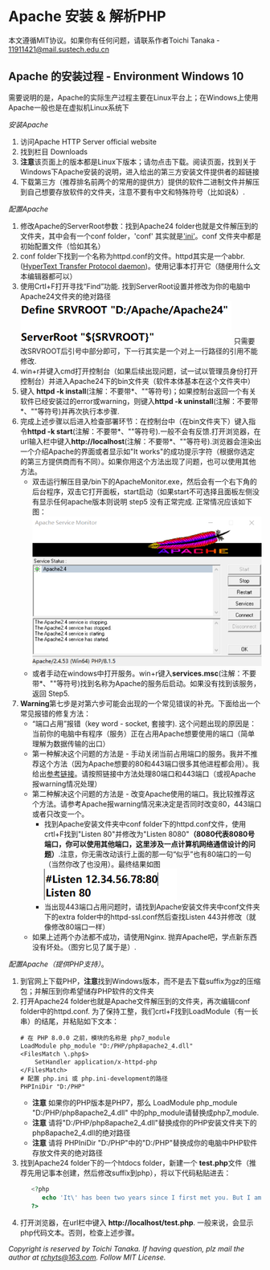# Apache 安装 & 解析PHP
本文遵循MIT协议。如果你有任何问题，请联系作者Toichi Tanaka - 11911421@mail.sustech.edu.cn

## Apache 的安装过程 - Environment Windows 10
需要说明的是，Apache的实际生产过程主要在Linux平台上；在Windows上使用Apache一般也是在虚拟机Linux系统下

*安装Apache*
1. 访问Apache HTTP Server official website
2. 找到栏目 Downloads
3. **注意**该页面上的版本都是Linux下版本；请勿点击下载。阅读页面，找到关于Windows下Apache安装的说明，进入给出的第三方安装文件提供者的超链接
4. 下载第三方（推荐排名前两个的常用的提供方）提供的软件二进制文件并解压到自己想要存放软件的文件夹，注意不要有中文和特殊符号（比如说&）.

*配置Apache*
1. 修改Apache的ServerRoot参数：找到Apache24 folder也就是文件解压到的文件夹，其中会有一个conf folder，'conf' 其实就是['ini'](https://zh.wikipedia.org/wiki/INI%E6%96%87%E4%BB%B6)。conf 文件夹中都是初始配置文件（恰如其名）
2. conf folder下找到一个名称为httpd.conf的文件。httpd其实是一个abbr.([HyperText Transfer Protocol daemon](https://en.wikipedia.org/wiki/Httpd))。使用记事本打开它（随便用什么文本编辑器都可以）
3. 使用Crtl+F打开寻找“Find”功能. 找到ServerRoot设置并修改为你的电脑中Apache24文件夹的绝对路径![](source/img/ServerRoot路径修改.png)
   只需要改SRVROOT后引号中部分即可，下一行其实是一个对上一行路径的引用不能修改.
4. win+r并键入cmd打开控制台（如果后续出现问题，试一试以管理员身份打开控制台）并进入Apache24下的bin文件夹（软件本体基本在这个文件夹中）
5. 键入 **httpd -k install**(注解：不要带*、""等符号)；如果控制台返回一个有关软件已经安装过的error或warning，则键入**httpd -k uninstall**(注解：不要带*、""等符号)并再次执行本步骤.
6. 完成上述步骤以后进入检查部署环节：在控制台中（在bin文件夹下）键入指令**httpd -k start**(注解：不要带*、""等符号).一般不会有反馈.打开浏览器，在url输入栏中键入**http://localhost**(注解：不要带*、""等符号).浏览器会渲染出一个介绍Apache的界面或者显示如"It works"的成功提示字符（根据你选定的第三方提供商而有不同）。如果你用这个方法出现了问题，也可以使用其他方法。
   + 双击运行解压目录/bin下的ApacheMonitor.exe，然后会有一个右下角的后台程序，双击它打开面板，start启动（如果start不可选择且面板左侧没有显示任何apache版本则说明 step5 没有正常完成. 正常情况应该如下图：![](source/img/Apache-monitor%20%20.png)
   + 或者手动在windows中打开服务。win+r键入**services.msc**(注解：不要带*、""等符号)找到名称为Apache的服务后启动。如果没有找到该服务，返回 Step5.
7. **Warning**第七步是对第六步可能会出现的一个常见错误的补充。下面给出一个常见报错的修复方法：
   + “端口占用”报错（key word - socket, 套接字). 这个问题出现的原因是：当前你的电脑中有程序（服务）正在占用Apache想要使用的端口（简单理解为数据传输的出口）
   + 第一种解决这个问题的方法是 - 手动关闭当前占用端口的服务。我并不推荐这个方法（因为Apache想要的80和443端口很多其他进程都会用）。我给出[参考链接](https://www.runoob.com/w3cnote/windows-finds-port-usage.html)。请按照链接中方法处理80端口和443端口（或视Apache报warning情况处理）
   + 第二种解决这个问题的方法是 - 改变Apache使用的端口。我比较推荐这个方法。请参考Apache报warning情况来决定是否同时改变80，443端口或者只改变一个。
     + 找到Apache安装文件夹中conf folder下的httpd.conf文件，使用crtl+F找到"Listen 80"并修改为"Listen 8080"**（8080代表8080号端口，你可以使用其他端口，这里涉及一点计算机网络通信设计的问题）**.注意，你无需改动该行上面的那一句“似乎”也有80端口的一句（当然你改了也没用）。最终结果如图![](source/img/改动80监听端口.png)
     + 当出现443端口占用问题时，请找到Apache安装文件夹中conf文件夹下的extra folder中的httpd-ssl.conf然后查找Listen 443并修改（就像修改80端口一样）
   + 如果上述两个办法都不成功，请使用Nginx. 抛弃Apache吧，学点新东西没有坏处。（图穷匕见了属于是）.

*配置Apache（提供PHP支持）*。
1. 到官网上下载PHP，**注意**找到Windows版本，而不是去下载suffix为gz的压缩包；并解压到你希望储存PHP软件的文件夹
2. 打开Apache24 folder也就是Apache文件解压到的文件夹，再次编辑conf folder中的httpd.conf. 为了保持工整，我们crtl+F找到LoadModule（有一长串）的结尾，并粘贴如下文本：
      ````
      # 在 PHP 8.0.0 之前，模块的名称是 php7_module
      LoadModule php_module "D:/PHP/php8apache2_4.dll"
      <FilesMatch \.php$>
          SetHandler application/x-httpd-php
      </FilesMatch>
      # 配置 php.ini 或 php.ini-development的路径
      PHPIniDir "D:/PHP"
      ````
   + **注意** 如果你的PHP版本是PHP7，那么 LoadModule php_module "D:/PHP/php8apache2_4.dll" 中的php_module请替换成php7_module.
   + **注意** 请将"D:/PHP/php8apache2_4.dll"替换成你的PHP安装文件夹下的php8apache2_4.dll的绝对路径
   + **注意** 请将 PHPIniDir "D:/PHP"中的"D:/PHP"替换成你的电脑中PHP软件存放文件夹的绝对路径
3. 找到Apache24 folder下的一个htdocs folder，新建一个 **test.php**文件（推荐先用记事本创建，然后修改suffix到php），将以下代码粘贴进去：
   ````php
      <?php
         echo 'It\' has been two years since I first met you. But I am still missing you, and meeting you in my everyday dream.'
      ?>
   ````
4. 打开浏览器，在url栏中键入 **http://localhost/test.php**. 一般来说，会显示php代码文本。否则，检查上述步骤。

*Copyright is reserved by Toichi Tanaka. If having question, plz mail the author at rchyts@163.com. Follow MIT License.*

